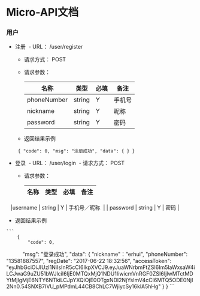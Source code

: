 # Micro-API文档

### 用户
- 注册
  - URL： /user/register
  - 请求方式： POST
  - 请求参数：
  
    |名称 | 类型	| 必填 | 备注 |
    | ------- | ------- | ------- | ------- | 
    | phoneNumber  | string        | Y  | 手机号   |
    | nickname           | string  | Y  | 昵称       |
    | password           | string  | Y  | 密码       |
   - 返回结果示例
    
    ` 
        {
            "code": 0,
            "msg": "注册成功",
            "data": {
            }
        }
    `

- 登录
  - URL： /user/login
  - 请求方式： POST
  - 请求参数：
  
  
    |名称 | 类型	| 必填 | 备注 |
    | ------- | ------- | ------- | ------- | 
    |username  | string | Y  | 手机号／昵称  |
    | password | string | Y  | 密码         |
    
   
   
   - 返回结果示例
    
    ``` 
        {
            "code": 0,
            "msg": "登录成功",
            "data": {
              "nickname"："erhui",
              "phoneNumber": "13581887557",
              "regDate": "2017-06-22 18:32:56",
              "accessToken": "eyJhbGciOiJIUzI1NiIsInR5cCI6IkpXVCJ9.eyJuaWNrbmFtZSI6Im5laWxsaW4iLCJwaG9uZU51bWJlciI6IjE0MTQxMjQ1NDU1IiwicmVnRGF0ZSI6IjIwMTctMDYtMjIgMjE6NTY6NTkiLCJpYXQiOjE0OTgxNDI2NjYsImV4cCI6MTQ5ODE0NjI2Nn0.54SNXB7IVU_pMPdmL44CB8ChLC7WjiycSy16klA5hHg"
            }
        }
    ```
